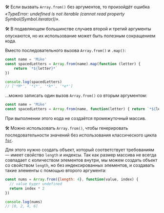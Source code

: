 🛠 Если вызвать `Array.from()` без аргументов, то произойдёт ошибка _«TypeError: undefined is not iterable (cannot read property Symbol(Symbol.iterator))»_.

🛠 В подавляющем большинстве случаев второй и третий аргументы опускаются, но их использование может быть полезным сокращением кода.

Вместо последовательного вызова `Array.from()` и `.map()`:

```js
const name = 'Mike'
const spacedLetters = Array.from(name).map(function (letter) {
    return `*${letter}*`
})

console.log(spacedLetters)
// ['*M*', '*i*', '*k*', '*e*']
```

...можно записать один вызов `Array.from()` со вторым аргументом:

```js
const name = 'Mike'
const spacedLetters = Array.from(name, function(letter) { return `*${letter}*` })
```

При выполнении этого кода не создаётся промежуточный массив.

🛠 Можно использовать `Array.from()`, чтобы генерировать последовательности значений без использования классического цикла [`for`](/js/for/).

Для этого нужно создать объект, который соответствует требованиям — имеет свойство `length` и индексы. Так как размер массива не всегда совпадает с количеством элементов внутри, мы можем создать объект со свойством `length`, но без индексированных элементов, и создавать такие элементы с помощью второго аргумента:

```js
const nums = Array.from({length: 4}, function(value, index) {
  // value будет undefined
  return index * 2
})

console.log(nums)
// [0, 2, 4, 6]
```
